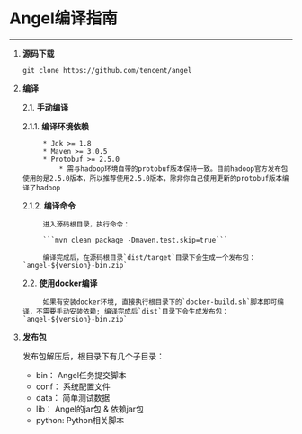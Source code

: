 # Angel编译指南

---

1. **源码下载**

	```git clone https://github.com/tencent/angel```

2. **编译**

    2.1. **手动编译**
    
     2.1.1. **编译环境依赖**
        
            * Jdk >= 1.8
            * Maven >= 3.0.5
            * Protobuf >= 2.5.0
                * 需与hadoop环境自带的protobuf版本保持一致。目前hadoop官方发布包使用的是2.5.0版本，所以推荐使用2.5.0版本，除非你自己使用更新的protobuf版本编译了hadoop

     2.1.2. **编译命令**
        
            进入源码根目录，执行命令：
        
            ```mvn clean package -Dmaven.test.skip=true```
        
            编译完成后，在源码根目录`dist/target`目录下会生成一个发布包：`angel-${version}-bin.zip`
            
    2.2. **使用docker编译**
    
            如果有安装docker环境, 直接执行根目录下的`docker-build.sh`脚本即可编译，不需要手动安装依赖; 编译完成后`dist`目录下会生成发布包：`angel-${version}-bin.zip`

3. **发布包**

	发布包解压后，根目录下有几个子目录：

	* bin：	Angel任务提交脚本
	* conf：	系统配置文件
	* data：	简单测试数据
	* lib：	Angel的jar包 & 依赖jar包
	* python: Python相关脚本
